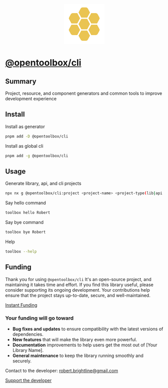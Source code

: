 <p align="center">
  <img src="https://raw.githubusercontent.com/beemood/opentoolbox/refs/heads/main/apps/cli/favicon.png" alt="Logo" />
</p>

# [@opentoolbox/cli](https://beemood.github.io/opentoolbox/apps/cli)

## Summary

Project, resource, and component generators and common tools to improve development experience

## Install

Install as generator

```bash
pnpm add -D @opentoolbox/cli
```

Install as global cli

```bash
pnpm add -g @opentoolbox/cli
```

## Usage

Generate library, api, and cli projects

```bash
npx nx g @opentoolbox/cli:project <project-name> <project-type(lib|api|cli)>
```

Say hello command

```bash
toolbox hello Robert
```

Say bye command

```bash
toolbox bye Robert
```

Help

```bash
toolbox --help
```

## Funding

Thank you for using `@opentoolbox/cli` It's an open-source project, and maintaining it takes time and effort. If you find this library useful, please consider supporting its ongoing development. Your contributions help ensure that the project stays up-to-date, secure, and well-maintained.

[Instant Funding](https://cash.app/$puqlib)

### Your funding will go toward

- **Bug fixes and updates** to ensure compatibility with the latest versions of dependencies.
- **New features** that will make the library even more powerful.
- **Documentation** improvements to help users get the most out of [Your Library Name].
- **General maintenance** to keep the library running smoothly and securely.

Contact to the developer: [robert.brightline@gmail.com](mailto:robert.brightline@gmail.com?subject=Contact)

[Support the developer](https://cash.app/$puqlib)
